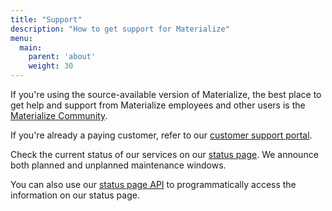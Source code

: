 ```yaml
---
title: "Support"
description: "How to get support for Materialize"
menu:
  main:
    parent: 'about'
    weight: 30
---
```


If you're using the source-available version of Materialize, the best place to get help and support from Materialize employees and other users is the [Materialize Community](https://materialize.com/s/chat).

If you're already a paying customer, refer to our [customer support portal](https://support.materialize.com/).

Check the current status of our services on our [status page](https://status.materialize.com). We announce both planned and unplanned maintenance windows.

You can also use our [status page API](https://status.materialize.com/api) to
programmatically access the information on our status page.

